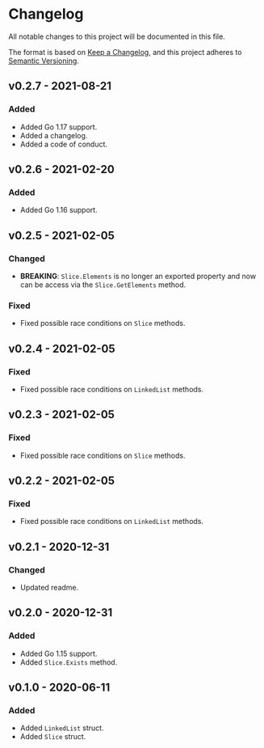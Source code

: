 # Changelog

All notable changes to this project will be documented in this file.

The format is based on [Keep a Changelog](https://keepachangelog.com/en/1.0.0/), and this project adheres to [Semantic Versioning](https://semver.org/spec/v2.0.0.html).

## v0.2.7 - 2021-08-21
### Added
* Added Go 1.17 support.
* Added a changelog.
* Added a code of conduct.

## v0.2.6 - 2021-02-20
### Added
* Added Go 1.16 support.

## v0.2.5 - 2021-02-05
### Changed
* **BREAKING**: ```Slice.Elements``` is no longer an exported property and now can be access via the ```Slice.GetElements``` method.

### Fixed
* Fixed possible race conditions on ```Slice``` methods.

## v0.2.4 - 2021-02-05
### Fixed
* Fixed possible race conditions on ```LinkedList``` methods.

## v0.2.3 - 2021-02-05
### Fixed
* Fixed possible race conditions on ```Slice``` methods.

## v0.2.2 - 2021-02-05
### Fixed
* Fixed possible race conditions on ```LinkedList``` methods.

## v0.2.1 - 2020-12-31
### Changed
* Updated readme.

## v0.2.0 - 2020-12-31
### Added
* Added Go 1.15 support.
* Added ```Slice.Exists``` method.

## v0.1.0 - 2020-06-11
### Added
* Added ```LinkedList``` struct.
* Added ```Slice``` struct.

